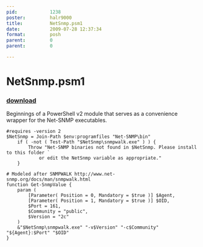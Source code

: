 ```yaml
---
pid:            1238
poster:         halr9000
title:          NetSnmp.psm1
date:           2009-07-28 12:37:34
format:         posh
parent:         0
parent:         0

---
```


# NetSnmp.psm1

### [download](1238.ps1)

Beginnings of a PowerShell v2 module that serves as a convenience wrapper for the Net-SNMP executables.

```posh
#requires -version 2
$NetSnmp = Join-Path $env:programfiles "Net-SNMP\bin"
	if ( -not ( Test-Path "$NetSnmp\snmpwalk.exe" ) ) {
		Throw "Net-SNMP binaries not found in $NetSnmp. Please install to this folder `
			or edit the NetSnmp variable as appropriate."
	}

# Modeled after SNMPWALK http://www.net-snmp.org/docs/man/snmpwalk.html
function Get-SnmpValue {
	param (
		[Parameter( Position = 0, Mandatory = $true )] $Agent,
		[Parameter( Position = 1, Mandatory = $true )] $OID,
		$Port = 161,
		$Community = "public",
		$Version = "2c"
	)
	&"$NetSnmp\snmpwalk.exe" "-v$Version" "-c$Community" "${Agent}:$Port" "$OID"
}
```
